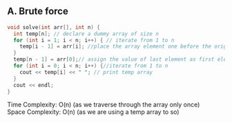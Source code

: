 
## A. Brute force 

```cpp
void solve(int arr[], int n) {
  int temp[n]; // declare a dummy array of size n
  for (int i = 1; i < n; i++) { // iterate from 1 to n
    temp[i - 1] = arr[i]; //place the array element one before the original position in the temp array eg. arr[1] = temp[0] like this
  }
  temp[n - 1] = arr[0];// assign the value of last element as first element
  for (int i = 0; i < n; i++) {//iterate from 1 to n
    cout << temp[i] << " "; // print temp array
  }
  cout << endl;
}
```

Time Complexity: O(n) (as we traverse through the array only once) <br>
Space Complexity: O(n) (as we are using a temp array to so)
